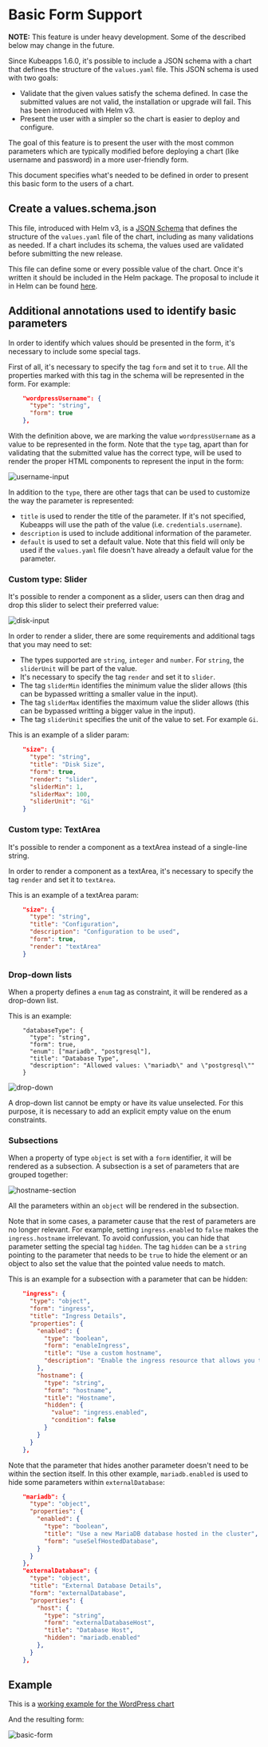 # Basic Form Support

**NOTE:** This feature is under heavy development. Some of the described below may change in the future.

Since Kubeapps 1.6.0, it's possible to include a JSON schema with a chart that defines the structure of the `values.yaml` file. This JSON schema is used with two goals:

 - Validate that the given values satisfy the schema defined. In case the submitted values are not valid, the installation or upgrade will fail. This has been introduced with Helm v3.
 - Present the user with a simpler so the chart is easier to deploy and configure.

The goal of this feature is to present the user with the most common parameters which are typically modified before deploying a chart (like username and password) in a more user-friendly form.

This document specifies what's needed to be defined in order to present this basic form to the users of a chart.

## Create a values.schema.json

This file, introduced with Helm v3, is a [JSON Schema](https://json-schema.org/) that defines the structure of the `values.yaml` file of the chart, including as many validations as needed. If a chart includes its schema, the values used are validated before submitting the new release.

This file can define some or every possible value of the chart. Once it's written it should be included in the Helm package. The proposal to include it in Helm can be found [here](https://github.com/helm/helm/issues/5812).

## Additional annotations used to identify basic parameters

In order to identify which values should be presented in the form, it's necessary to include some special tags.

First of all, it's necessary to specify the tag `form` and set it to `true`. All the properties marked with this tag in the schema will be represented in the form. For example:

```json
    "wordpressUsername": {
      "type": "string",
      "form": true
    },
```

With the definition above, we are marking the value `wordpressUsername` as a value to be represented in the form. Note that the `type` tag, apart than for validating that the submitted value has the correct type, will be used to render the proper HTML components to represent the input in the form:

![username-input](../img/username-input.png)

In addition to the `type`, there are other tags that can be used to customize the way the parameter is represented:

 - `title` is used to render the title of the parameter. If it's not specified, Kubeapps will use the path of the value (i.e. `credentials.username`).
 - `description` is used to include additional information of the parameter.
 - `default` is used to set a default value. Note that this field will only be used if the `values.yaml` file doesn't have already a default value for the parameter.

### Custom type: Slider

It's possible to render a component as a slider, users can then drag and drop this slider to select their preferred value:

![disk-input](../img/disk-input.png)

In order to render a slider, there are some requirements and additional tags that you may need to set:

 - The types supported are `string`, `integer` and `number`. For `string`, the `sliderUnit` will be part of the value. 
 - It's necessary to specify the tag `render` and set it to `slider`.
 - The tag `sliderMin` identifies the minimum value the slider allows (this can be bypassed writting a smaller value in the input).
 - The tag `sliderMax` identifies the maximum value the slider allows (this can be bypassed writting a bigger value in the input).
 - The tag `sliderUnit` specifies the unit of the value to set. For example `Gi`.

 This is an example of a slider param:

```json
    "size": {
      "type": "string",
      "title": "Disk Size",
      "form": true,
      "render": "slider",
      "sliderMin": 1,
      "sliderMax": 100,
      "sliderUnit": "Gi"
    }
```

### Custom type: TextArea

It's possible to render a component as a textArea instead of a single-line string.

In order to render a component as a textArea, it's necessary to specify the tag `render` and set it to `textArea`.

 This is an example of a textArea param:

```json
    "size": {
      "type": "string",
      "title": "Configuration",
      "description": "Configuration to be used",
      "form": true,
      "render": "textArea"
    }
```
### Drop-down lists

When a property defines a `enum` tag as constraint, it will be rendered as a drop-down list. 

This is an example:

```
    "databaseType": {
      "type": "string",
      "form": true,
      "enum": ["mariadb", "postgresql"],
      "title": "Database Type",
      "description": "Allowed values: \"mariadb\" and \"postgresql\""
    }
```

![drop-down](../img/drop-down.png)

A drop-down list cannot be empty or have its value unselected. For this purpose, it is necessary to add an explicit empty value on the enum constraints.

### Subsections

When a property of type `object` is set with a `form` identifier, it will be rendered as a subsection. A subsection is a set of parameters that are grouped together:

![hostname-section](../img/hostname-section.png)

All the parameters within an `object` will be rendered in the subsection.

Note that in some cases, a parameter cause that the rest of parameters are no longer relevant. For example, setting `ingress.enabled` to `false` makes the `ingress.hostname` irrelevant. To avoid confussion, you can hide that parameter setting the special tag `hidden`. The tag `hidden` can be a `string` pointing to the parameter that needs to be `true` to hide the element or an object to also set the value that the pointed value needs to match.

This is an example for a subsection with a parameter that can be hidden:

```json
    "ingress": {
      "type": "object",
      "form": "ingress",
      "title": "Ingress Details",
      "properties": {
        "enabled": {
          "type": "boolean",
          "form": "enableIngress",
          "title": "Use a custom hostname",
          "description": "Enable the ingress resource that allows you to access the WordPress installation."
        },
        "hostname": {
          "type": "string",
          "form": "hostname",
          "title": "Hostname",
          "hidden": {
            "value": "ingress.enabled",
            "condition": false
          }
        }
      }
    },
```

Note that the parameter that hides another parameter doesn't need to be within the section itself. In this other example, `mariadb.enabled` is used to hide some parameters within `externalDatabase`:

```json
    "mariadb": {
      "type": "object",
      "properties": {
        "enabled": {
          "type": "boolean",
          "title": "Use a new MariaDB database hosted in the cluster",
          "form": "useSelfHostedDatabase",
        }
      }
    },
    "externalDatabase": {
      "type": "object",
      "title": "External Database Details",
      "form": "externalDatabase",
      "properties": {
        "host": {
          "type": "string",
          "form": "externalDatabaseHost",
          "title": "Database Host",
          "hidden": "mariadb.enabled"
        },
      }
    },
```

## Example

This is a [working example for the WordPress chart](https://github.com/helm/charts/blob/master/stable/wordpress/values.schema.json)

And the resulting form:

![basic-form](../img/basic-form.png)
